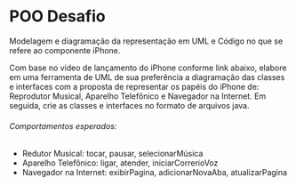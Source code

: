 # POO Desafio

Modelagem e diagramação da representação em UML e Código no que se refere ao componente iPhone.



Com base no vídeo de lançamento do iPhone conforme link abaixo, elabore em uma ferramenta de UML de sua preferência a diagramação das classes e interfaces com a proposta de representar os papéis do iPhone de: Reprodutor Musical, Aparelho Telefônico e Navegador na Internet. Em seguida, crie as classes e interfaces no formato de arquivos java.



###### Comportamentos esperados:

* Redutor Musical: tocar, pausar, selecionarMúsica
* Aparelho Telefônico: ligar, atender, iniciarCorrerioVoz
* Navegador na Internet: exibirPagina, adicionarNovaAba, atualizarPagina
